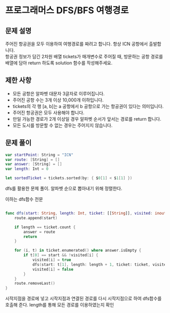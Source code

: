 # 프로그래머스 DFS/BFS 여행경로

## 문제 설명

주어진 항공권을 모두 이용하여 여행경로를 짜려고 합니다. 항상 ICN 공항에서 출발합니다.  
항공권 정보가 담긴 2차원 배열 tickets가 매개변수로 주어질 때, 방문하는 공항 경로를 배열에 담아 return 하도록 solution 함수를 작성해주세요.

## 제한 사항

- 모든 공항은 알파벳 대문자 3글자로 이루어집니다.
- 주어진 공항 수는 3개 이상 10,000개 이하입니다.
- tickets의 각 행 [a, b]는 a 공항에서 b 공항으로 가는 항공권이 있다는 의미입니다.
- 주어진 항공권은 모두 사용해야 합니다.
- 만일 가능한 경로가 2개 이상일 경우 알파벳 순서가 앞서는 경로를 return 합니다.
- 모든 도시를 방문할 수 없는 경우는 주어지지 않습니다.

## 문제 풀이

```swift
var startPoint: String = "ICN"
var route: [String] = []
var answer: [String] = []
var length: Int = 0

let sortedTicket = tickets.sorted(by: { $0[1] < $1[1] })
```

dfs를 활용한 문제 풀이. 알파벳 순으로 뽑아내기 위해 정렬한다.

이하는 dfs함수 전문

```swift

func dfs(start: String, length: Int, ticket: [[String]], visited: inout [Bool], answer: inout [String], route: inout [String]) {
    route.append(start)

    if length == ticket.count {
        answer = route
        return
    }

    for (i, t) in ticket.enumerated() where answer.isEmpty {
        if t[0] == start && !visited[i] {
            visited[i] = true
            dfs(start: t[1], length: length + 1, ticket: ticket, visited: &visited, answer: &answer, route: &route)
            visited[i] = false
        }
    }
    route.removeLast()
}
```

시작지점을 경로에 넣고 시작지점과 연결된 경로를 다시 시작지점으로 하여 dfs함수를 호출해 준다. length를 통해 모든 경로를 이용하였는지 확인
